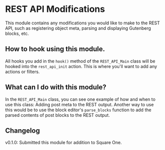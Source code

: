 # REST API Modifications

This module contains any modifications you would like to make to the REST API, such as registering object meta, parsing and displaying Gutenberg blocks, etc.

## How to hook using this module.

All hooks you add in the `hook()` method of the `REST_API_Main` class will be hooked into the `rest_api_init` action. This is where you'll want to add any actions or filters.

## What can I do with this module?

In the `REST_API_Main` class, you can see one example of how and when to use this class: Adding post meta to the REST output. Another way to use this would be to use the block editor's `parse_blocks` function to add the parsed contents of post blocks to the REST output.

## Changelog
v0.1.0: Submitted this module for addition to Square One.
